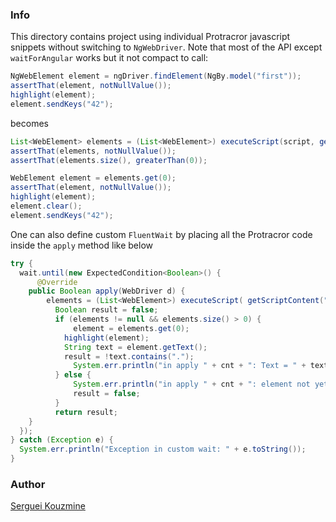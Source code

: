 ### Info

This directory contains project using individual Protracror javascript snippets without switching to `NgWebDriver`. Note that most of the API except `waitForAngular` works but it not compact to call:
```java
NgWebElement element = ngDriver.findElement(NgBy.model("first"));
assertThat(element, notNullValue());
highlight(element);
element.sendKeys("42");
```
becomes
```java
List<WebElement> elements = (List<WebElement>) executeScript(script, getScriptContent("model.js"), "first", null);
assertThat(elements, notNullValue());
assertThat(elements.size(), greaterThan(0));

WebElement element = elements.get(0);
assertThat(element, notNullValue());
highlight(element);
element.clear();
element.sendKeys("42");
```
One can also define custom `FluentWait` by placing all the Protracror code inside the `apply` method like below
```java
try {
  wait.until(new ExpectedCondition<Boolean>() {
	  @Override
  	public Boolean apply(WebDriver d) {
	  	elements = (List<WebElement>) executeScript( getScriptContent("binding.js"), null, "latest", null);
		  Boolean result = false;
		  if (elements != null && elements.size() > 0) {
			  element = elements.get(0);
		  	highlight(element);
	  		String text = element.getText();
		  	result = !text.contains(".");
			  System.err.println("in apply " + cnt + ": Text = " + text + "\nresult = " + result.toString());
		  } else {
			  System.err.println("in apply " + cnt + ": element not yet found");
			  result = false;
		  }
		  return result;
  	}
  });
} catch (Exception e) {
  System.err.println("Exception in custom wait: " + e.toString());
}

```
### Author
[Serguei Kouzmine](kouzmine_serguei@yahoo.com)
